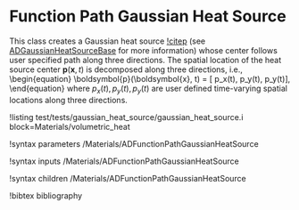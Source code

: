 # Function Path Gaussian Heat Source

This class creates a Gaussian heat source [!citep](yushu2022directed) (see [ADGaussianHeatSourceBase](ADGaussianHeatSourceBase.md) for more information) whose center follows user specified path along three directions. The spatial location of the heat source center $\boldsymbol{p}(\boldsymbol{x},t)$ is decomposed along three directions, i.e.,
\begin{equation}
  \boldsymbol{p}(\boldsymbol{x}, t) = [ p_x(t), p_y(t), p_y(t)],
\end{equation}
where $p_x(t), p_y(t), p_y(t)$ are user defined time-varying spatial locations along three directions.


!listing test/tests/gaussian_heat_source/gaussian_heat_source.i block=Materials/volumetric_heat

!syntax parameters /Materials/ADFunctionPathGaussianHeatSource

!syntax inputs /Materials/ADFunctionPathGaussianHeatSource

!syntax children /Materials/ADFunctionPathGaussianHeatSource

!bibtex bibliography
